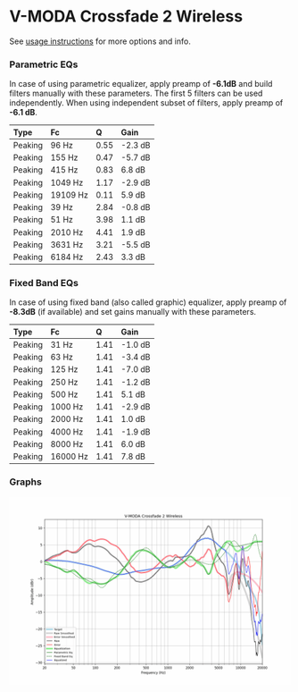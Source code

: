 # V-MODA Crossfade 2 Wireless
See [usage instructions](https://github.com/jaakkopasanen/AutoEq#usage) for more options and info.

### Parametric EQs
In case of using parametric equalizer, apply preamp of **-6.1dB** and build filters manually
with these parameters. The first 5 filters can be used independently.
When using independent subset of filters, apply preamp of **-6.1 dB**.

| Type    | Fc       |    Q | Gain    |
|:--------|:---------|:-----|:--------|
| Peaking | 96 Hz    | 0.55 | -2.3 dB |
| Peaking | 155 Hz   | 0.47 | -5.7 dB |
| Peaking | 415 Hz   | 0.83 | 6.8 dB  |
| Peaking | 1049 Hz  | 1.17 | -2.9 dB |
| Peaking | 19109 Hz | 0.11 | 5.9 dB  |
| Peaking | 39 Hz    | 2.84 | -0.8 dB |
| Peaking | 51 Hz    | 3.98 | 1.1 dB  |
| Peaking | 2010 Hz  | 4.41 | 1.9 dB  |
| Peaking | 3631 Hz  | 3.21 | -5.5 dB |
| Peaking | 6184 Hz  | 2.43 | 3.3 dB  |

### Fixed Band EQs
In case of using fixed band (also called graphic) equalizer, apply preamp of **-8.3dB**
(if available) and set gains manually with these parameters.

| Type    | Fc       |    Q | Gain    |
|:--------|:---------|:-----|:--------|
| Peaking | 31 Hz    | 1.41 | -1.0 dB |
| Peaking | 63 Hz    | 1.41 | -3.4 dB |
| Peaking | 125 Hz   | 1.41 | -7.0 dB |
| Peaking | 250 Hz   | 1.41 | -1.2 dB |
| Peaking | 500 Hz   | 1.41 | 5.1 dB  |
| Peaking | 1000 Hz  | 1.41 | -2.9 dB |
| Peaking | 2000 Hz  | 1.41 | 1.0 dB  |
| Peaking | 4000 Hz  | 1.41 | -1.9 dB |
| Peaking | 8000 Hz  | 1.41 | 6.0 dB  |
| Peaking | 16000 Hz | 1.41 | 7.8 dB  |

### Graphs
![](./V-MODA%20Crossfade%202%20Wireless.png)
